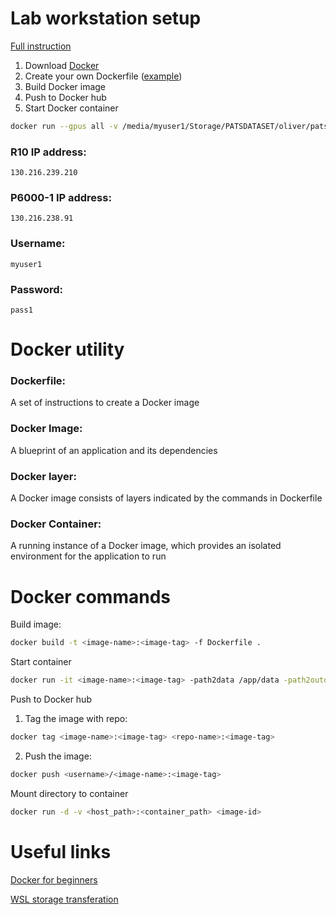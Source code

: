 # Lab workstation setup

[Full instruction](https://github.com/UoA-CARES/essential-gpu-docker)

1. Download [Docker](https://www.docker.com/)
2. Create your own Dockerfile ([example](Dockerfile))
3. Build Docker image
4. Push to Docker hub
5. Start Docker container

```sh
docker run --gpus all -v /media/myuser1/Storage/PATSDATASET/oliver/pats/data:/app/data jamesgai207/gesture_generation:latest python src/train.py -path2data '/app/data' -path2outdata '/app/data' -batch_size 32 -cpk speech2gesture -early_stopping 0 -exp 1 -fs_new '[15, 15]' -gan 1 -input_modalities '["audio/log_mel_400"]' -loss L1Loss -modalities '["pose/data", "audio/log_mel_400"]' -model Speech2Gesture_G -note speech2gesture -num_epochs 100 -overfit 0 -render 0 -save_dir save/speech2gesture/oliver -speaker '["oliver"]' -stop_thresh 3 -tb 1 -window_hop 5
```

### R10 IP address:
`130.216.239.210`

### P6000-1 IP address:
`130.216.238.91`

### Username:
`myuser1`

### Password:
`pass1`

# Docker utility

### Dockerfile:
A set of instructions to create a Docker image

### Docker Image:
A blueprint of an application and its dependencies

### Docker layer:
A Docker image consists of layers indicated by the commands in Dockerfile

### Docker Container:
A running instance of a Docker image, which provides an isolated environment for the application to run

# Docker commands

Build image:

```sh
docker build -t <image-name>:<image-tag> -f Dockerfile .
```

Start container

```sh
docker run -it <image-name>:<image-tag> -path2data /app/data -path2outdata /app/data
```

Push to Docker hub

1. Tag the image with repo:

```sh
docker tag <image-name>:<image-tag> <repo-name>:<image-tag>
```

2. Push the image:

```sh
docker push <username>/<image-name>:<image-tag>
```

Mount directory to container

```sh
docker run -d -v <host_path>:<container_path> <image-id>
```

# Useful links

[Docker for beginners](https://docker-curriculum.com/)

[WSL storage transferation](https://needlify.com/post/how-to-move-wsl-distributions-including-docker-images-to-new-locations-on-windows-6412384cbd14c)
